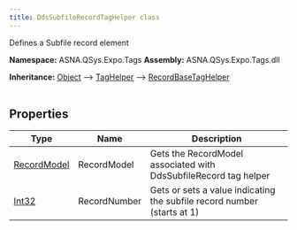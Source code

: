 ```yaml
---
title: DdsSubfileRecordTagHelper class
---
```


Defines a Subfile record element

**Namespace:** ASNA.QSys.Expo.Tags
**Assembly:** ASNA.QSys.Expo.Tags.dll

**Inheritance:** [Object](https://docs.microsoft.com/en-us/dotnet/api/system.object) --> [TagHelper](https://learn.microsoft.com/en-us/dotnet/api/microsoft.aspnetcore.razor.taghelpers.taghelper?view=aspnetcore-8.0) --> [RecordBaseTagHelper](/reference/model/qsys-expo-tags/record-base-tag-helper.html)
<br>
<br>

## Properties

| Type | Name | Description
| --- | --- | --- 
| [RecordModel](/reference/expo/qsys-expo-model/record-model.html) | RecordModel | Gets the RecordModel associated with DdsSubfileRecord tag helper |
| [Int32](https://learn.microsoft.com/en-us/dotnet/csharp/language-reference/builtin-types/integral-numeric-types) | RecordNumber | Gets or sets a value indicating the subfile record number (starts at 1) |

